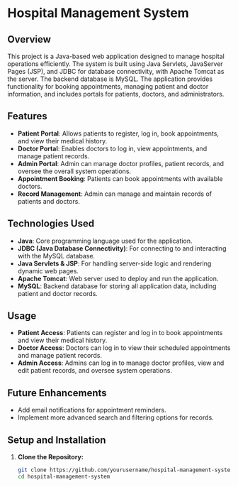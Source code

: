 # Hospital Management System

## Overview

This project is a Java-based web application designed to manage hospital operations efficiently. The system is built using Java Servlets, JavaServer Pages (JSP), and JDBC for database connectivity, with Apache Tomcat as the server. The backend database is MySQL. The application provides functionality for booking appointments, managing patient and doctor information, and includes portals for patients, doctors, and administrators.

## Features

- **Patient Portal**: Allows patients to register, log in, book appointments, and view their medical history.
- **Doctor Portal**: Enables doctors to log in, view appointments, and manage patient records.
- **Admin Portal**: Admin can manage doctor profiles, patient records, and oversee the overall system operations.
- **Appointment Booking**: Patients can book appointments with available doctors.
- **Record Management**: Admin can manage and maintain records of patients and doctors.

## Technologies Used

- **Java**: Core programming language used for the application.
- **JDBC (Java Database Connectivity)**: For connecting to and interacting with the MySQL database.
- **Java Servlets & JSP**: For handling server-side logic and rendering dynamic web pages.
- **Apache Tomcat**: Web server used to deploy and run the application.
- **MySQL**: Backend database for storing all application data, including patient and doctor records.


## Usage

- **Patient Access**: Patients can register and log in to book appointments and view their medical history.
- **Doctor Access**: Doctors can log in to view their scheduled appointments and manage patient records.
- **Admin Access**: Admins can log in to manage doctor profiles, view and edit patient records, and oversee system operations.

## Future Enhancements

- Add email notifications for appointment reminders.
- Implement more advanced search and filtering options for records.


## Setup and Installation

1. **Clone the Repository:**
   ```bash
   git clone https://github.com/yourusername/hospital-management-system.git
   cd hospital-management-system

